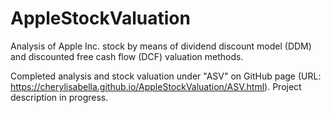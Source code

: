 # AppleStockValuation

Analysis of Apple Inc. stock by means of dividend discount model (DDM) and discounted free cash flow (DCF) valuation methods.

Completed analysis and stock valuation under "ASV" on GitHub page (URL: https://cherylisabella.github.io/AppleStockValuation/ASV.html).
Project description in progress.

